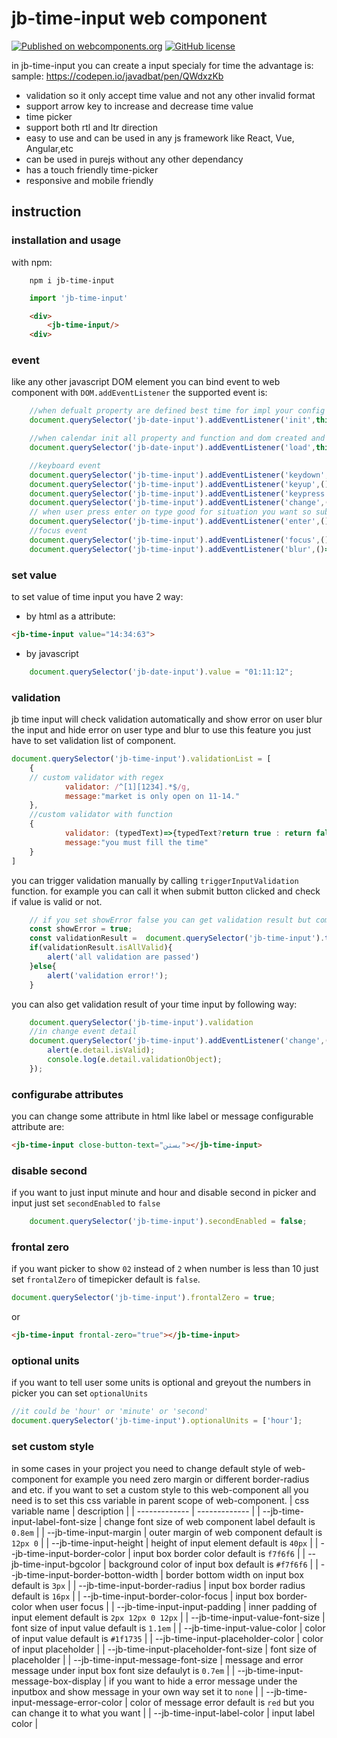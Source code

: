 # jb-time-input web component

[![Published on webcomponents.org](https://img.shields.io/badge/webcomponents.org-published-blue.svg)](https://www.webcomponents.org/element/jb-time-input)
[![GitHub license](https://img.shields.io/badge/license-MIT-brightgreen.svg)](https://raw.githubusercontent.com/javadbat/jb-time-input/master/LICENSE)

in jb-time-input you can create a input specialy for time the advantage is:
sample: <https://codepen.io/javadbat/pen/QWdxzKb>

- validation so it only accept time value and not any other invalid format
- support arrow key to increase and decrease time value
- time picker
- support both rtl and ltr direction
- easy to use and can be used in any js framework like React, Vue, Angular,etc
- can be used in purejs without any other dependancy
- has a touch friendly time-picker
- responsive and mobile friendly

## instruction

### installation and usage

with npm:

```command
    npm i jb-time-input
```

```javascript
    import 'jb-time-input'
```

```HTML
    <div>
        <jb-time-input/>
    <div>
```

### event

like any other javascript DOM element you can bind event to web component with `DOM.addEventListener` the supported event is:

```javascript
    //when defualt property are defined best time for impl your config
    document.querySelector('jb-date-input').addEventListener('init',this.onCalendarElementInitiated);

    //when calendar init all property and function and dom created and bind successully
    document.querySelector('jb-date-input').addEventListener('load',this.onCalendarElementLoaded);

    //keyboard event
    document.querySelector('jb-time-input').addEventListener('keydown',()=>{});
    document.querySelector('jb-time-input').addEventListener('keyup',()=>{});
    document.querySelector('jb-time-input').addEventListener('keypress',()=>{});
    document.querySelector('jb-time-input').addEventListener('change',()=>{});
    // when user press enter on type good for situation you want so submit form or call search function on user press enter. 
    document.querySelector('jb-time-input').addEventListener('enter',()=>{});
    //focus event
    document.querySelector('jb-time-input').addEventListener('focus',()=>{});
    document.querySelector('jb-time-input').addEventListener('blur',()=>{});
```

### set value

to set value of time input you have 2 way:

- by html as a attribute:

```html
<jb-time-input value="14:34:63">
```

- by javascript

```javascript
    document.querySelector('jb-date-input').value = "01:11:12";
```

### validation

jb time input will check validation automatically and show error on user blur the input and hide error on user type and blur to use this feature you just have to set validation list of component.

```javascript
document.querySelector('jb-time-input').validationList = [
    {
    // custom validator with regex
            validator: /^[1][1234].*$/g,
            message:"market is only open on 11-14."
    },
    //custom validator with function 
    {
            validator: (typedText)=>{typedText?return true : return false;},
            message:"you must fill the time"
    }
]
```

you can trigger validation manually by calling `triggerInputValidation` function. for example you can call it when submit button clicked and check if value is valid or not.

```javascript
    // if you set showError false you can get validation result but component wont show error to user by itself its good when you want show error in your own way
    const showError = true;
    const validationResult =  document.querySelector('jb-time-input').triggerInputValidation(showError);
    if(validationResult.isAllValid){
        alert('all validation are passed')
    }else{
        alert('validation error!');
    }

```

you can also get validation result of your time input by following way:

```javascript
    document.querySelector('jb-time-input').validation
    //in change event detail
    document.querySelector('jb-time-input').addEventListener('change',(e)=>{
        alert(e.detail.isValid);
        console.log(e.detail.validationObject);
    });

```

### configurabe attributes

you can change some attribute in html like label or message configurable attribute are:

```HTML
<jb-time-input close-button-text="بستن"></jb-time-input>
```

### disable second
if you want to just input minute and hour and disable second in picker and input just set `secondEnabled` to `false`
```javascript
    document.querySelector('jb-time-input').secondEnabled = false;
```
### frontal zero
if you want picker to show `02` instead of `2` when number is less than 10 just set `frontalZero` of timepicker default is `false`.    
```js
document.querySelector('jb-time-input').frontalZero = true;
```
or
```html
<jb-time-input frontal-zero="true"></jb-time-input>
```
### optional units
if you want to tell user some units is optional and greyout the numbers in picker you can set `optionalUnits`
```js
//it could be 'hour' or 'minute' or 'second'
document.querySelector('jb-time-input').optionalUnits = ['hour'];
```
### set custom style

in some cases in your project you need to change default style of web-component for example you need zero margin or different border-radius and etc.
if you want to set a custom style to this web-component all you need is to set this css variable in parent scope of web-component.
| css variable name                       | description                                                                                              |
| -------------                           | -------------                                                                                            |
| --jb-time-input-label-font-size         | change font size of web component label default is `0.8em`                                               |
| --jb-time-input-margin                  | outer margin of web component default is `12px 0`                                                        |
| --jb-time-input-height                  | height of input element default is `40px`                                                                |
| --jb-time-input-border-color            | input box border color default is `f7f6f6`                                                               |
| --jb-time-input-bgcolor                 | background color of input box default is `#f7f6f6`                                                       |
| --jb-time-input-border-botton-width     | border bottom width on input box default is `3px`                                                        |
| --jb-time-input-border-radius           | input box border radius  default is `16px`                                                               |
| --jb-time-input-border-color-focus      | input box border-color when user focus                                                                   |
| --jb-time-input-input-padding           | inner padding of input element default is `2px 12px 0 12px`                                              |
| --jb-time-input-value-font-size         | font size of input value default is `1.1em`                                                              |
| --jb-time-input-value-color             | color of input value default is `#1f1735`                                                                |
| --jb-time-input-placeholder-color       | color of input placeholder                                                                               |
| --jb-time-input-placeholder-font-size   | font size of placeholder                                                                                 |
| --jb-time-input-message-font-size       | message and error message under input box font size defaulyt is `0.7em`                                  |
| --jb-time-input-message-box-display     | if you want to hide a error message under the inputbox and show message in your own way set it to `none` |
| --jb-time-input-message-error-color     | color of message error default is `red` but you can change it to what you want                           |
| --jb-time-input-label-color             | input label color                                                                                        |
